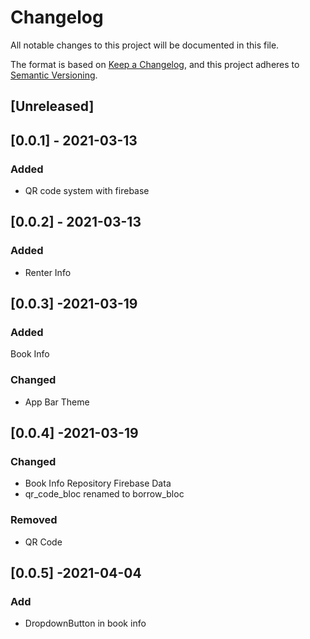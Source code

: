 # Changelog
All notable changes to this project will be documented in this file.

The format is based on [Keep a Changelog](https://keepachangelog.com/en/1.0.0/),
and this project adheres to [Semantic Versioning](https://semver.org/spec/v2.0.0.html).

## [Unreleased]

## [0.0.1] - 2021-03-13
### Added
- QR code system with firebase

## [0.0.2] - 2021-03-13
### Added
- Renter Info

## [0.0.3] -2021-03-19
### Added
Book Info
### Changed
- App Bar Theme

## [0.0.4] -2021-03-19
### Changed
- Book Info Repository Firebase Data
- qr_code_bloc renamed to borrow_bloc
### Removed
- QR Code
 
 ## [0.0.5] -2021-04-04
 ### Add
 - DropdownButton in book info 
